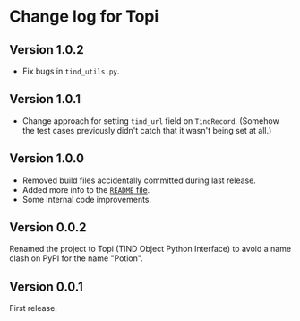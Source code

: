 # Change log for Topi

## Version 1.0.2

* Fix bugs in `tind_utils.py`.


## Version 1.0.1

* Change approach for setting `tind_url` field on `TindRecord`. (Somehow the test cases previously didn't catch that it wasn't being set at all.)


## Version 1.0.0

* Removed build files accidentally committed during last release.
* Added more info to the [`README` file](README.md).
* Some internal code improvements.


## Version 0.0.2

Renamed the project to Topi (TIND Object Python Interface) to avoid a name clash on PyPI for the name "Potion".


## Version 0.0.1

First release.

